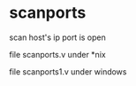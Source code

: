 # scanports
scan host's ip port is open

file scanports.v under *nix

file scanports1.v under windows

